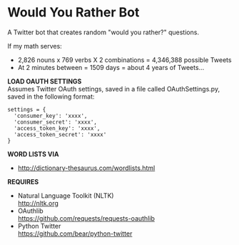 Would You Rather Bot
=================

A Twitter bot that creates random "would you rather?" questions.

If my math serves:  
* 2,826 nouns x 769 verbs X 2 combinations = 4,346,388 possible Tweets
* At 2 minutes between = 1509 days = about 4 years of Tweets...

**LOAD OAUTH SETTINGS**  
Assumes Twitter OAuth settings, saved in a file
called OAuthSettings.py, saved in the following format:
	
    settings = {
      'consumer_key': 'xxxx',
      'consumer_secret': 'xxxx',
      'access_token_key': 'xxxx',
      'access_token_secret': 'xxxx'
    }

**WORD LISTS VIA**  
* http://dictionary-thesaurus.com/wordlists.html

**REQUIRES**
* Natural Language Toolkit (NLTK)  
http://nltk.org 
* OAuthlib  
https://github.com/requests/requests-oauthlib
* Python Twitter  
https://github.com/bear/python-twitter

